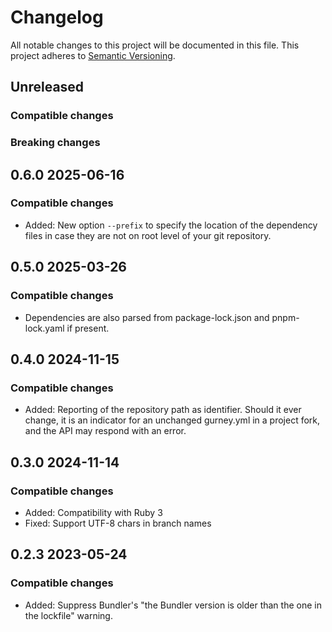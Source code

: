 # Changelog

All notable changes to this project will be documented in this file.
This project adheres to [Semantic Versioning](http://semver.org/spec/v2.0.0.html).

## Unreleased

### Compatible changes

### Breaking changes


## 0.6.0 2025-06-16

### Compatible changes
* Added: New option `--prefix` to specify the location of the dependency files
  in case they are not on root level of your git repository.


## 0.5.0 2025-03-26

### Compatible changes
* Dependencies are also parsed from package-lock.json and pnpm-lock.yaml if present.


## 0.4.0 2024-11-15

### Compatible changes
* Added: Reporting of the repository path as identifier. Should it ever change,
  it is an indicator for an unchanged gurney.yml in a project fork, and the 
  API may respond with an error.


## 0.3.0 2024-11-14

### Compatible changes
* Added: Compatibility with Ruby 3
* Fixed: Support UTF-8 chars in branch names


## 0.2.3 2023-05-24

### Compatible changes
* Added: Suppress Bundler's "the Bundler version is older than the one in the lockfile" warning.
